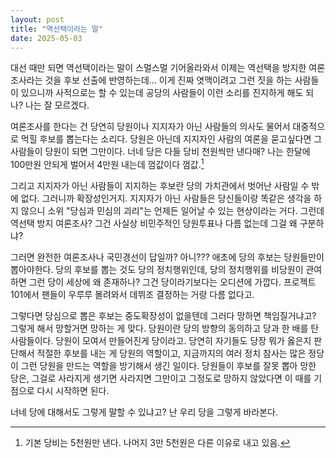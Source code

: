 ```yaml
---
layout: post
title: "역선택이라는 말"
date: 2025-05-03
---
```


대선 때만 되면 역선택이라는 말이 스멀스멀 기어올라와서 이제는 역선택을 방지한 여론조사라는 것을 후보 선출에 반영하는데... 이게 진짜 엿맥이려고 그런 짓을 하는 사람들이 있으니까 사적으로는 할 수 있는데 공당의 사람들이 이런 소리를 진지하게 해도 되나? 나는 잘 모르겠다.

여론조사를 한다는 건 당연히 당원이나 지지자가 아닌 사람들의 의사도 물어서 대중적으로 먹힐 후보를 뽑는다는 소리다. 당원은 아닌데 지지자인 사람의 여론을 묻고싶다면 그 사람들이 당원이 되면 그만이다. 너네 당은 다들 당비 천원씩만 낸다매? 나는 한달에 100만원 안되게 벌어서 4만원 내는데 껌값이다 껌값.[^1]

그리고 지지자가 아닌 사람들이 지지하는 후보란 당의 가치관에서 벗어난 사람일 수 밖에 없다. 그러니까 확장성인거지. 지지자가 아닌 사람들은 당신들이랑 똑같은 생각을 하지 않으니 소위 "당심과 민심의 괴리"는 언제든 일어날 수 있는 현상이라는 거다. 그런데 역선택 방지 여론조사? 그건 사실상 비민주적인 당원투표나 다름 없는데 그걸 왜 구분하냐?

그러면 완전한 여론조사나 국민경선이 답일까? 아니??? 애초에 당의 후보는 당원들만이 뽑아야한다. 당의 후보를 뽑는 것도 당의 정치행위인데, 당의 정치행위를 비당원이 관여하면 그런 당이 세상에 왜 존재하나? 그건 당이라기보다는 오디션에 가깝다. 프로젝트 101에서 팬들이 우루루 몰려와서 데뷔조 결정하는 거랑 다름 없다고.

그렇다면 당심으로 뽑은 후보는 중도확장성이 없을텐데 그러다 망하면 책임질거냐고? 그렇게 해서 망할거면 망하는 게 맞다. 당원이란 당의 방향의 동의하고 당과 한 배를 탄 사람들이다. 당원이 모여서 만들어진게 당이라고. 당연히 자기들도 당장 뭐가 옳은지 판단해서 적절한 후보를 내는 게 당원의 역할이고, 지금까지의 여러 정치 참사는 많은 정당이 그런 당원을 만드는 역할을 방기해서 생긴 일이다. 당원들이 후보를 잘못 뽑아 망한 당은, 그걸로 사라지게 생기면 사라지면 그만이고 그정도로 망하지 않았다면 이 때를 기점으로 다시 시작하면 된다.

너네 당에 대해서도 그렇게 말할 수 있냐고? 난 우리 당을 그렇게 바라본다.

[^1]: 기본 당비는 5천원만 낸다. 나머지 3만 5천원은 다른 이유로 내고 있음.
